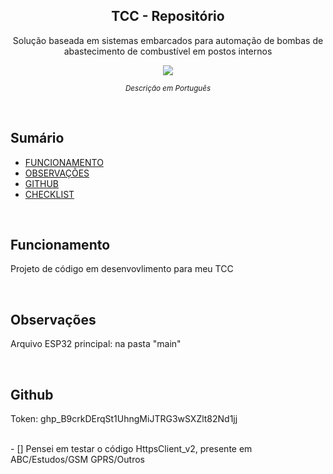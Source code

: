 <p align="center">
  <h2 align="center">TCC - Repositório</h2>
  <p align="center">Solução baseada em sistemas embarcados para automação de bombas de abastecimento de combustível em postos internos<p>
  
  <p align="center">
    <a href="https://docs.google.com/document/d/1Z0trQTCmzpOvDRXR5CnPIbvVpgNeSryGF7cR6fzCFT8/edit">
    	<img src="https://img.shields.io/badge/-Monografia-lightgrey"/>
    </a>
  </p>
</p>

<p align="center">
	<sub>
		<i>Descrição em Português</i>
	</sub>
</p>

<br>

## Sumário

- [FUNCIONAMENTO](#Funcionamento)
- [OBSERVAÇÕES](#Inicio)
- [GITHUB](#Github)
- [CHECKLIST](#Checklist)

<br>

<div id="Funcionamento"/>

## Funcionamento
Projeto de código em desenvovlimento para meu TCC

<br>

<div id="Inicio"/>

## Observações
Arquivo ESP32 principal: na pasta "main"

<br>

<div id="Github"/>

## Github
Token: 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

<br>

<div id="Checklist"/>
- [] Pensei em testar o código HttpsClient_v2, presente em ABC/Estudos/GSM GPRS/Outros
